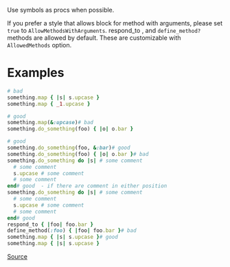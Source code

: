 
Use symbols as procs when possible.

If you prefer a style that allows block for method with arguments,
please set `true` to `AllowMethodsWithArguments`.
respond_to , and `define_method?` methods are allowed by default.
These are customizable with `AllowedMethods` option.

# Examples

```ruby
# bad
something.map { |s| s.upcase }
something.map { _1.upcase }

# good
something.map(&:upcase)# bad
something.do_something(foo) { |o| o.bar }

# good
something.do_something(foo, &:bar)# good
something.do_something(foo) { |o| o.bar }# bad
something.do_something do |s| # some comment
  # some comment
  s.upcase # some comment
  # some comment
end# good  - if there are comment in either position
something.do_something do |s| # some comment
  # some comment
  s.upcase # some comment
  # some comment
end# good
respond_to { |foo| foo.bar }
define_method(:foo) { |foo| foo.bar }# bad
something.map { |s| s.upcase }# good
something.map { |s| s.upcase }
```

[Source](http://www.rubydoc.info/gems/rubocop/RuboCop/Cop/Style/SymbolProc)